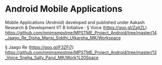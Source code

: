 # Android Mobile Applications

Mobile Applications (Android) developed and published under Aakash Research & Development IIT B Initiative :
§	Voice		(https://goo.gl/ZajtZL) https://github.com/nmimsmpstme/MPSTME_Project_Android/tree/master/14_Jaago_Re_Disha_Mansi_Siddhi_Utkarsha_MK/Workspace

§	Jaago Re 	(https://goo.gl/F3ZFj7) 
https://github.com/nmimsmpstme/MPSTME_Project_Android/tree/master/13_Voice_Sneha_Sally_Parul_MK/Work%20Space

